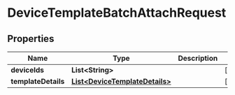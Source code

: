 

# DeviceTemplateBatchAttachRequest


## Properties

Name | Type | Description | Notes
------------ | ------------- | ------------- | -------------
**deviceIds** | **List&lt;String&gt;** |  |  [optional]
**templateDetails** | [**List&lt;DeviceTemplateDetails&gt;**](DeviceTemplateDetails.md) |  |  [optional]




